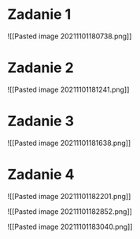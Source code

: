 # Zadanie 1
![[Pasted image 20211101180738.png]]

# Zadanie 2
![[Pasted image 20211101181241.png]]

# Zadanie 3
![[Pasted image 20211101181638.png]]

# Zadanie 4

![[Pasted image 20211101182201.png]]

![[Pasted image 20211101182852.png]]

![[Pasted image 20211101183040.png]]

